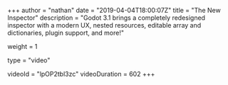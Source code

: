 +++
author = "nathan"
date = "2019-04-04T18:00:07Z"
title = "The New Inspector"
description = "Godot 3.1 brings a completely redesigned inspector with a modern UX, nested resources, editable array and dictionaries, plugin support, and more!"

weight = 1

type = "video"

videoId = "lpOP2tbl3zc"
videoDuration = 602
+++

